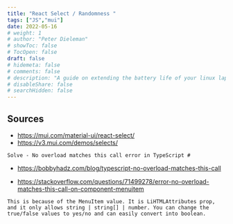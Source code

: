 ```yaml
---
title: "React Select / Randomness "
tags: ["JS","mui"]
date: 2022-05-16
# weight: 1
# author: "Peter Dieleman"
# showToc: false
# TocOpen: false
draft: false
# hidemeta: false
# comments: false
# description: "A guide on extending the battery life of your linux laptop"
# disableShare: false
# searchHidden: false
---
```


## Sources

- <https://mui.com/material-ui/react-select/>
- <https://v3.mui.com/demos/selects/>


`Solve - No overload matches this call error in TypeScript #`

- <https://bobbyhadz.com/blog/typescript-no-overload-matches-this-call>

- <https://stackoverflow.com/questions/71499278/error-no-overload-matches-this-call-on-component-menuitem>

```
This is because of the MenuItem value. It is LiHTMLAttributes prop, and it only allows string | string[] | number. You can change the true/false values to yes/no and can easily convert into boolean.
```